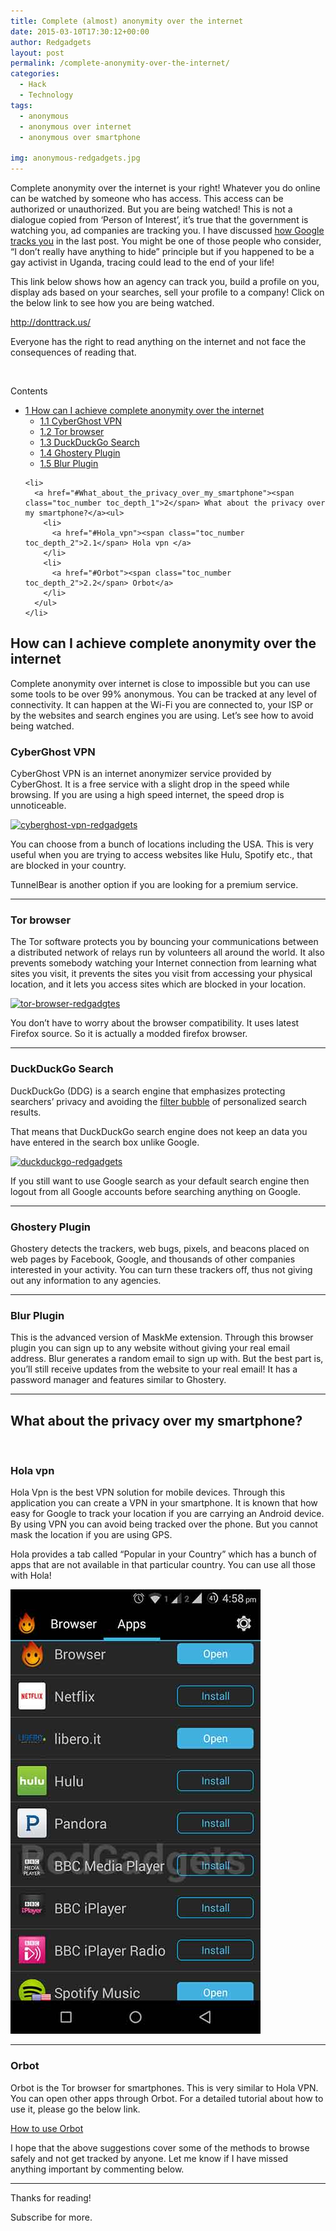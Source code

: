 ```yaml
---
title: Complete (almost) anonymity over the internet
date: 2015-03-10T17:30:12+00:00
author: Redgadgets
layout: post
permalink: /complete-anonymity-over-the-internet/
categories:
  - Hack
  - Technology
tags:
  - anonymous
  - anonymous over internet
  - anonymous over smartphone
  
img: anonymous-redgadgets.jpg
---
```

Complete anonymity over the internet is your right! Whatever you do online can be watched by someone who has access. This access can be authorized or unauthorized. But you are being watched! This is not a dialogue copied from &#8216;Person of Interest&#8217;, it&#8217;s true that the government is watching you, ad companies are tracking you. I have discussed <a href="http://redgadgets.com/google-knows/" title="What Google knows about you?" target="_blank">how Google tracks you</a> in the last post. You might be one of those people who consider, &#8220;I don&#8217;t really have anything to hide&#8221; principle but if you happened to be a gay activist in Uganda, tracing could lead to the end of your life!

This link below shows how an agency can track you, build a profile on you, display ads based on your searches, sell your profile to a company! Click on the below link to see how you are being watched.
  
<a href="http://donttrack.us/" target="_blank">http://donttrack.us/</a>

Everyone has the right to read anything on the internet and not face the consequences of reading that.
  
&nbsp;

<div id="toc_container" class="no_bullets">
  <p class="toc_title">
    Contents
  </p>
  
  <ul class="toc_list">
    <li>
      <a href="#How_can_I_achieve_complete_anonymity_over_the_internet"><span class="toc_number toc_depth_1">1</span> How can I achieve complete anonymity over the internet</a><ul>
        <li>
          <a href="#CyberGhost_VPN"><span class="toc_number toc_depth_2">1.1</span> CyberGhost VPN</a>
        </li>
        <li>
          <a href="#Tor_browser"><span class="toc_number toc_depth_2">1.2</span> Tor browser</a>
        </li>
        <li>
          <a href="#DuckDuckGo_Search"><span class="toc_number toc_depth_2">1.3</span> DuckDuckGo Search</a>
        </li>
        <li>
          <a href="#Ghostery_Plugin"><span class="toc_number toc_depth_2">1.4</span> Ghostery Plugin</a>
        </li>
        <li>
          <a href="#Blur_Plugin"><span class="toc_number toc_depth_2">1.5</span> Blur Plugin</a>
        </li>
      </ul>
    </li>
    
    <li>
      <a href="#What_about_the_privacy_over_my_smartphone"><span class="toc_number toc_depth_1">2</span> What about the privacy over my smartphone?</a><ul>
        <li>
          <a href="#Hola_vpn"><span class="toc_number toc_depth_2">2.1</span> Hola vpn </a>
        </li>
        <li>
          <a href="#Orbot"><span class="toc_number toc_depth_2">2.2</span> Orbot</a>
        </li>
      </ul>
    </li>
  </ul>
</div>

## <span id="How_can_I_achieve_complete_anonymity_over_the_internet">How can I achieve complete anonymity over the internet</span>

Complete anonymity over internet is close to impossible but you can use some tools to be over 99% anonymous. You can be tracked at any level of connectivity. It can happen at the Wi-Fi you are connected to, your ISP or by the websites and search engines you are using. Let&#8217;s see how to avoid being watched.

### <span id="CyberGhost_VPN">CyberGhost VPN</span>

CyberGhost VPN is an internet anonymizer service provided by CyberGhost. It is a free service with a slight drop in the speed while browsing. If you are using a high speed internet, the speed drop is unnoticeable.
  
[<img src="/wp-content/uploads/2015/03/cyberghost-vpn-redgadgets.jpg?fit=700%2C509" alt="cyberghost-vpn-redgadgets" class="alignnone size-full wp-image-600" srcset="/wp-content/uploads/2015/03/cyberghost-vpn-redgadgets.jpg?resize=412%2C300 412w, /wp-content/uploads/2015/03/cyberghost-vpn-redgadgets.jpg?w=800 800w" sizes="(max-width: 800px) 100vw, 800px" data-recalc-dims="1" />](/wp-content/uploads/2015/03/cyberghost-vpn-redgadgets.jpg)

You can choose from a bunch of locations including the USA. This is very useful when you are trying to access websites like Hulu, Spotify etc., that are blocked in your country.

TunnelBear is another option if you are looking for a premium service.

* * *

### <span id="Tor_browser">Tor browser</span>

The Tor software protects you by bouncing your communications between a distributed network of relays run by volunteers all around the world. It also prevents somebody watching your Internet connection from learning what sites you visit, it prevents the sites you visit from accessing your physical location, and it lets you access sites which are blocked in your location.

[<img src="/wp-content/uploads/2015/03/tor-browser-redgadgtes.jpg?fit=700%2C395" alt="tor-browser-redgadgtes" class="alignnone size-full wp-image-602" srcset="/wp-content/uploads/2015/03/tor-browser-redgadgtes.jpg?resize=532%2C300 532w, /wp-content/uploads/2015/03/tor-browser-redgadgtes.jpg?w=800 800w" sizes="(max-width: 800px) 100vw, 800px" data-recalc-dims="1" />](/wp-content/uploads/2015/03/tor-browser-redgadgtes.jpg)

You don&#8217;t have to worry about the browser compatibility. It uses latest Firefox source. So it is actually a modded firefox browser.

* * *

### <span id="DuckDuckGo_Search">DuckDuckGo Search</span>

DuckDuckGo (DDG) is a search engine that emphasizes protecting searchers&#8217; privacy and avoiding the <a href="https://en.wikipedia.org/wiki/Filter_bubble" target="_blank">filter bubble</a> of personalized search results.
  
That means that DuckDuckGo search engine does not keep an data you have entered in the search box unlike Google.

[<img src="/wp-content/uploads/2015/03/duckduckgo-redgadgets.jpg?fit=700%2C377" alt="duckduckgo-redgadgets" class="alignnone size-full wp-image-604" srcset="/wp-content/uploads/2015/03/duckduckgo-redgadgets.jpg?resize=557%2C300 557w, /wp-content/uploads/2015/03/duckduckgo-redgadgets.jpg?w=800 800w" sizes="(max-width: 800px) 100vw, 800px" data-recalc-dims="1" />](/wp-content/uploads/2015/03/duckduckgo-redgadgets.jpg)

If you still want to use Google search as your default search engine then logout from all Google accounts before searching anything on Google.

* * *

### <span id="Ghostery_Plugin">Ghostery Plugin</span>

Ghostery detects the trackers, web bugs, pixels, and beacons placed on web pages by Facebook, Google, and thousands of other companies interested in your activity. You can turn these trackers off, thus not giving out any information to any agencies.



* * *

### <span id="Blur_Plugin">Blur Plugin</span>

This is the advanced version of MaskMe extension. Through this browser plugin you can sign up to any website without giving your real email address. Blur generates a random email to sign up with. But the best part is, you&#8217;ll still receive updates from the website to your real email! It has a password manager and features similar to Ghostery.



* * *

## <span id="What_about_the_privacy_over_my_smartphone">What about the privacy over my smartphone?</span>

&nbsp;

### <span id="Hola_vpn">Hola vpn </span>

Hola Vpn is the best VPN solution for mobile devices. Through this application you can create a VPN in your smartphone. It is known that how easy for Google to track your location if you are carrying an Android device. By using VPN you can avoid being tracked over the phone. But you cannot mask the location if you are using GPS.
  
Hola provides a tab called &#8220;Popular in your Country&#8221; which has a bunch of apps that are not available in that particular country. You can use all those with Hola!

[<img src="/wp-content/uploads/2015/03/hola-vpn-redgadgets.jpg?fit=400%2C711" alt="hola-vpn-redgadgets" class="alignnone size-full wp-image-608" data-recalc-dims="1" />](/wp-content/uploads/2015/03/hola-vpn-redgadgets.jpg)

* * *

### <span id="Orbot">Orbot</span>

Orbot is the Tor browser for smartphones. This is very similar to Hola VPN. You can open other apps through Orbot. For a detailed tutorial about how to use it, please go the below link.

[How to use Orbot](https://guardianproject.info/howto/browsefreely/)

I hope that the above suggestions cover some of the methods to browse safely and not get tracked by anyone. Let me know if I have missed anything important by commenting below.

* * *

Thanks for reading!
  
Subscribe for more.